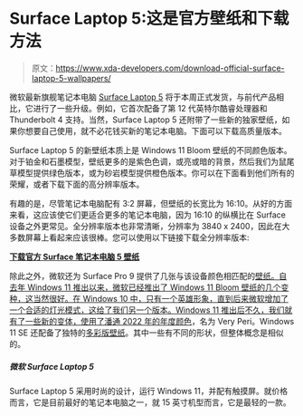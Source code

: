 # Surface Laptop 5:这是官方壁纸和下载方法

> 原文：<https://www.xda-developers.com/download-official-surface-laptop-5-wallpapers/>

微软最新旗舰笔记本电脑 [Surface Laptop 5](https://www.xda-developers.com/surface-laptop-5/) 将于本周正式发货，与前代产品相比，它进行了一些升级。例如，它首次配备了第 12 代英特尔酷睿处理器和 Thunderbolt 4 支持。当然，Surface Laptop 5 还附带了一些新的独家壁纸，如果你想要自己使用，就不必花钱买新的笔记本电脑。下面可以下载高质量版本。

Surface Laptop 5 的新壁纸本质上是 Windows 11 Bloom 壁纸的不同颜色版本。对于铂金和石墨模型，壁纸更多的是紫色色调，或亮或暗的背景，然后我们为鼠尾草模型提供绿色版本，或为砂岩模型提供橙色版本。你可以在下面看到他们所有的荣耀，或者下载下面的高分辨率版本。

有趣的是，尽管笔记本电脑配有 3:2 屏幕，但壁纸的长宽比为 16:10。从好的方面来看，这应该使它们更适合更多的笔记本电脑，因为 16:10 的纵横比在 Surface 设备之外更常见。全分辨率版本也非常清晰，分辨率为 3840 x 2400，因此在大多数屏幕上看起来应该很棒。您可以使用以下链接下载全分辨率版本:

[**下载官方 Surface 笔记本电脑 5 壁纸**](https://androidfilehost.com/?w=files&flid=336657)

除此之外，微软还为 Surface Pro 9 提供了几张与该设备颜色相匹配的[壁纸。自去年 Windows 11 推出以来，微软已经推出了 Windows 11 Bloom 壁纸的几个变种，这当然很好。在 Windows 10 中，只有一个英雄形象，直到后来微软增加了一个合适的灯光模式，这给了我们另一个版本。Windows 11 推出后不久，我们就有了一些新的变体，使用了潘通 2022 年的年度颜色](https://www.xda-developers.com/download-official-surface-pro-9-wallpapers/)，名为 Very Peri。Windows 11 SE 还配备了独特的[多彩版壁纸](https://www.xda-developers.com/download-windows-11-se-wallpaper/)。其中一些有不同的形状，但整体概念是相似的。

##### 微软 Surface Laptop 5

Surface Laptop 5 采用时尚的设计，运行 Windows 11，并配有触摸屏。就价格而言，它是目前最好的笔记本电脑之一，就 15 英寸机型而言，它是最轻的一款。